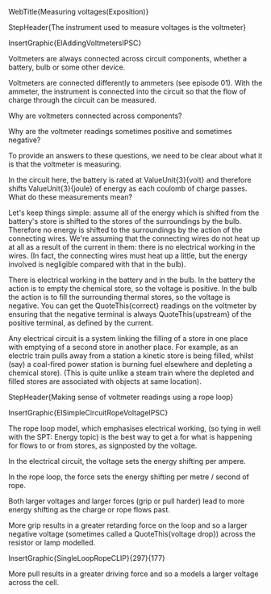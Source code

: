 WebTitle{Measuring voltages(Exposition)}

StepHeader{The instrument used to measure voltages is the voltmeter}

InsertGraphic{ElAddingVoltmetersIPSC}

Voltmeters are always connected across circuit components, whether a battery, bulb or some other device.

Voltmeters are connected differently to ammeters (see episode 01). With the ammeter, the instrument is connected into the circuit so that the flow of charge through the circuit can be measured.

Why are voltmeters connected across components?

Why are the voltmeter readings sometimes positive and sometimes negative?

To provide an answers to these questions, we need to be clear about what it is that the voltmeter is measuring.

In the circuit here, the battery is rated at ValueUnit{3}{volt} and therefore shifts ValueUnit{3}{joule} of energy as each coulomb of charge passes. What do these measurements mean?

Let's keep things simple: assume all of the energy which is shifted from the battery's store is shifted to the stores of the surroundings by the bulb. Therefore no energy is shifted to the surroundings by the action of the connecting wires. We're assuming that the connecting wires do not heat up at all as a result of the current in them: there is no electrical working in the wires. (In fact, the connecting wires must heat up a little, but the energy involved is negligible compared with that in the bulb).

There is electrical working in the battery and in the bulb. In the battery the action is to empty the chemical store, so the voltage is positive. In the bulb the action is to fill the surrounding thermal stores, so the voltage is negative. You can get the QuoteThis{correct} readings on the voltmeter by ensuring that the negative terminal is always QuoteThis{upstream} of the positive terminal, as defined by the current.

Any electrical circuit is a system linking the filling of a store in one place with emptying of a second store in another place. For example, as an electric train pulls away from a station a kinetic store is being filled, whilst (say) a coal-fired power station is burning fuel elsewhere and depleting a chemical store). (This is quite unlike a steam train where the depleted and filled stores are associated with objects at same location).

StepHeader{Making sense of voltmeter readings using a rope loop}

InsertGraphic{ElSimpleCircuitRopeVoltageIPSC}

The rope loop model, which emphasises electrical working, (so tying in well with the SPT: Energy topic) is the best way to get a for what is happening for flows to or from stores, as signposted by the voltage.

In the electrical circuit, the voltage sets the energy shifting per ampere.

In the rope loop, the force sets the energy shifting per metre / second of rope.

Both larger voltages and larger forces (grip or pull harder) lead to more energy shifting as the charge or rope flows past.

More grip results in a greater retarding force on the loop and so a larger negative voltage (sometimes called a QuoteThis{voltage drop}) across the resistor or lamp modelled.

InsertGraphic{SingleLoopRopeCLIP}{297}{177}

More pull results in a greater driving force and so a models a larger voltage across the cell.
